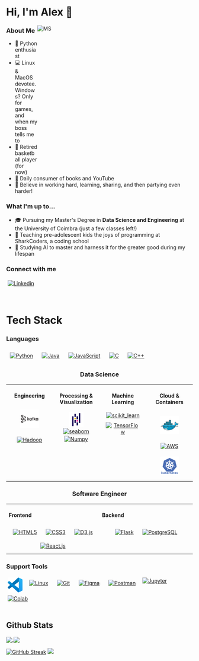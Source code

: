 # Hi, I'm Alex 👋

<p><img src="https://user-images.githubusercontent.com/57486325/184544186-61b52fab-1a69-4ab2-8f45-131a065d8a40.gif" align = "right" alt="MS" height="400" width = "420"></p>

### About Me

- 🐍 Python enthusiast
- 💻 Linux & MacOS devotee. Windows? Only for games, and when my boss tells me to
- 🏀 Retired basketball player (for now)
- 🧠 Daily consumer of books and YouTube
- 🎉 Believe in working hard, learning, sharing, and then partying even harder!

### What I'm up to...

- 🎓 Pursuing my Master's Degree in **Data Science and Engineering** at the University of Coimbra (just a few classes left!)
- 🍎 Teaching pre-adolescent kids the joys of programming at SharkCoders, a coding school
- 🤖 Studying AI to master and harness it for the greater good during my lifespan

### Connect with me

<p align="left">

 <a href="https://www.linkedin.com/in/alexcortezsantos23/"> <img src="https://user-images.githubusercontent.com/57486325/183988702-e9308784-ed27-4de9-a50d-a31caea01699.png" alt="Linkedin" height="40" style="vertical-align:top; margin:4px"></a>
</p>

<br> 

# Tech Stack

### Languages
<a href="https://www.python.org/" target="_blank"><img style="margin: 10px" src="https://profilinator.rishav.dev/skills-assets/python-original.svg" alt="Python" height="50" /></a>  <a href="https://www.java.com/" target="_blank"><img style="margin: 10px" src="https://profilinator.rishav.dev/skills-assets/java-original-wordmark.svg" alt="Java" height="50" /></a>  <a href="https://www.javascript.com/" target="_blank"><img style="margin: 10px" src="https://profilinator.rishav.dev/skills-assets/javascript-original.svg" alt="JavaScript" height="50" /></a>  <a href="https://www.cprogramming.com/" target="_blank"><img style="margin: 10px" src="https://profilinator.rishav.dev/skills-assets/c-original.svg" alt="C" height="50" /></a>  <a href="https://www.cplusplus.com/" target="_blank"><img style="margin: 10px" src="https://profilinator.rishav.dev/skills-assets/cplusplus-original.svg" alt="C++" height="50" /></a>  


<div align="center"> 
<h3>Data Science</h3>
<table><tr>
<td valign="top" width="25%">

#### <div align="center"> Engineering </div>
<div align="center">  
<a href="https://kafka.apache.org/" target="_blank"><img style="margin: 10px" src="https://raw.githubusercontent.com/devicons/devicon/master/icons/apachekafka/apachekafka-original-wordmark.svg" alt="Kafka" height="50" /></a>
 <a href="https://hadoop.apache.org/" target="_blank"><img style="margin: 10px" src="https://profilinator.rishav.dev/skills-assets/apache_hadoop-icon.svg" alt="Hadoop" height="50" /></a>
</div>

</td>
<td valign="top" width="25%">

#### <div align="center"> Processing & Visualization </div>

<div align="center">  
<a href="https://pandas.pydata.org/" target="_blank"><img src="https://raw.githubusercontent.com/devicons/devicon/2ae2a900d2f041da66e950e4d48052658d850630/icons/pandas/pandas-original.svg" alt="pandas" width="40" height="40"/> </a>
<a href="https://seaborn.pydata.org/" target="_blank"><img src="https://seaborn.pydata.org/_images/logo-mark-lightbg.svg" alt="seaborn" width="40" height="40"/> </a>
<a href="https://numpy.org" target="_blank"><img src="https://user-images.githubusercontent.com/57486325/183996542-20d39e0d-1b6c-4e55-8b10-cf43b5399c06.png" alt="Numpy" height="40" style="vertical-align:top; margin:4px"></a>
</div>

</td>
<td valign="top" width="25%">

#### <div align="center"> Machine Learning </div>
<div align="center">  
<a href="https://scikit-learn.org/" target="_blank"><img src="https://upload.wikimedia.org/wikipedia/commons/0/05/Scikit_learn_logo_small.svg" alt="scikit_learn" width="40" height="40"/> </a>
<a href="https://www.tensorflow.org/" target="_blank"><img style="margin: 10px" src="https://profilinator.rishav.dev/skills-assets/tensorflow-icon.svg" alt="TensorFlow" height="50" /></a>
</div>

</td>
<td valign="top" width="25%">

#### <div align="center"> Cloud & Containers </div>
<div align="center">  
<a href="https://www.docker.com/" target="_blank"><img style="margin: 10px" src="https://raw.githubusercontent.com/devicons/devicon/master/icons/docker/docker-original.svg" alt="Docker" height="50" /></a>
<a href="https://aws.amazon.com/" target="_blank"><img style="margin: 10px" src="https://profilinator.rishav.dev/skills-assets/amazonwebservices-original-wordmark.svg" alt="AWS" height="50" /></a>  
<a href="https://kubernetes.io/" target="_blank"><img style="margin: 10px" src="https://raw.githubusercontent.com/devicons/devicon/master/icons/kubernetes/kubernetes-plain-wordmark.svg" alt="Kubernetes" height="50" /></a>
</div>

</td></tr></table>
</div>


<div align="center"> 

<h3>Software Engineer</h3>

<table><tr><td valign="top" width="33%">

<h4>Frontend</h4>

<div align="center"> 
<a href="https://en.wikipedia.org/wiki/HTML5" target="_blank"><img style="margin: 10px" src="https://profilinator.rishav.dev/skills-assets/html5-original-wordmark.svg" alt="HTML5" height="50" /></a>  
<a href="https://www.w3schools.com/css/" target="_blank"><img style="margin: 10px" src="https://profilinator.rishav.dev/skills-assets/css3-original-wordmark.svg" alt="CSS3" height="50" /></a>  
<a href="https://reactjs.org/" target="_blank"><img style="margin: 10px" src="https://profilinator.rishav.dev/skills-assets/d3js-original.svg" alt="D3.js" height="50" /></a> <a href="https://d3js.org/" target="_blank"><img style="margin: 10px" src="https://user-images.githubusercontent.com/57486325/185159823-a7572f2c-fb54-4b4b-be92-86836e7ae1e9.png" alt="React.js" height="50" /></a>  
</div>

</td><td valign="top" width="33%">

<h4>Backend</h4>

<div align="center">  
<a href="https://flask.palletsprojects.com/" target="_blank"><img style="margin: 10px" src="https://user-images.githubusercontent.com/57486325/185159507-1e1196e7-2970-4210-a2a5-c8ee953b00c7.png" alt="Flask" height="50" /></a>  
<a href="https://www.postgresql.org/" target="_blank"><img style="margin: 10px" src="https://user-images.githubusercontent.com/57486325/185158301-b2fe108a-8dc9-4018-9ad7-c8271e5b69ea.png" alt="PostgreSQL" height="50" /></a>  
</div>

</td></tr></table>  
</div>

### Support Tools

<div align="left">
<img src="https://raw.githubusercontent.com/github/explore/80688e429a7d4ef2fca1e82350fe8e3517d3494d/topics/visual-studio-code/visual-studio-code.png" alt="VS Code" height="40" style="vertical-align:top; margin:4px">
<a href="https://www.linux.org/" target="_blank"><img style="margin: 10px" src="https://profilinator.rishav.dev/skills-assets/linux-original.svg" alt="Linux" height="50" /></a>  
<a href="https://github.com/" target="_blank"><img style="margin: 10px" src="https://profilinator.rishav.dev/skills-assets/git-scm-icon.svg" alt="Git" height="50" /></a>  
<a href="https://www.figma.com/" target="_blank"><img style="margin: 10px" src="https://user-images.githubusercontent.com/57486325/185165814-e601a885-1d16-44fd-a5fb-818d55786b8c.png" alt="Figma" height="50" /></a>  <a href="https://www.postman.com/" target="_blank"><img style="margin: 10px" src="https://user-images.githubusercontent.com/57486325/185167492-c441ed4c-23f6-4414-9256-c20c1f9448ee.png" alt="Postman" height="50" /></a>  
  <a href="https://jupyter.org" target="_blank"><img src="https://user-images.githubusercontent.com/57486325/184455501-83b7f5a6-c53a-4238-8ea7-1a3b700dd769.jpg" alt="Jupyter" height="40" style="vertical-align:top; margin:4px"></a>  
 <a href="https://colab.research.google.com/?utm_source=scs-index" target="_blank">  <img src="https://user-images.githubusercontent.com/57486325/183995961-bcf74296-d180-4cd6-80f7-c33db2cb98bf.png" alt="Colab" height="40" style="vertical-align:top; margin:4px"></a>  
</div>

<br> 

## Github Stats
<a href="https://github.com/therealAlex23/therealAlex23">
  <img align="center" src="https://github-readme-stats.vercel.app/api?username=therealalex23&theme=buefy&show_icons=true" />
</a> <a href="https://github.com/therealAlex23/therealAlex23">
  <img align="center" src="https://github-readme-stats.vercel.app/api/top-langs/?username=therealAlex23&hide=java,html,tex&title_color=ffffff&text_color=c9cacc&icon_color=2bbc8a&bg_color=1d1f21&langs_count=3" />
</a>

[![GitHub Streak](http://github-readme-streak-stats.herokuapp.com?user=therealAlex23&theme=holi-theme)](https://git.io/streak-stats)
![](https://komarev.com/ghpvc/?username=therealAlex23&color=blueviolet)
